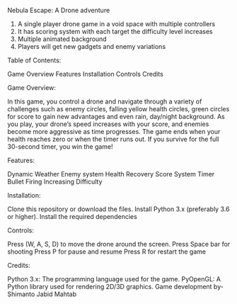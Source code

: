 Nebula Escape: A Drone adventure

1. A single player drone game in a void space with multiple controllers
2. It has scoring system with each target the difficulty level increases
3. Multiple animated background  
4. Players will get new gadgets and enemy variations 


Table of Contents:

Game Overview
Features
Installation
Controls
Credits 



Game Overview:

In this game, you control a drone and navigate through a variety of challenges such as enemy circles, falling yellow health circles, green circles for score to gain new advantages and even rain, day/night background. As you play, your drone’s speed increases with your score, and enemies become more aggressive as time progresses. The game ends when your health reaches zero or when the timer runs out. If you survive for the full 30-second timer, you win the game!

Features:

Dynamic Weather
Enemy system
Health Recovery
Score 
System Timer
Bullet Firing
Increasing Difficulty


Installation:

Clone this repository or download the files.
Install Python 3.x (preferably 3.6 or higher).
Install the required dependencies 


Controls:

Press (W, A, S, D) to move the drone around the screen.
Press Space bar for shooting
Press P for pause and resume
Press R for restart the game


Credits:

Python 3.x: The programming language used for the game.
PyOpenGL: A Python library used for rendering 2D/3D graphics.
Game development by-
Shimanto
Jabid
Mahtab


